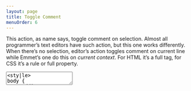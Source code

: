```yaml
---
layout: page
title: Toggle Comment
menuOrder: 6
---
```

This action, as name says, toggle comment on selection. Almost all programmer’s text editors have such action, but this one works differently. When there’s no selection, editor’s action toggles comment on current line while Emmet’s one do this on _current context_. For HTML it’s a full tag, for CSS it’s a rule or full property.

<textarea class="movie-def">
&lt;sty|le&gt;
body {
	padding: 10px; color: black;
}
&lt;/style&gt;
@@@
tooltip: {text: 'When invoked with no selection in HTML document, “Toggle Comment” action matches full tag', wait: 7000}
wait: 500
run: {command: 'emmet.toggle_comment', times: 2, beforeDelay: 1000} ::: “Toggle Comment” (Cmd-/)
wait: 1000
moveTo: 1:3
wait: 1000
tooltip: In CSS, it toggles comment on rule or full property, depending on caret position
run: {command: 'emmet.toggle_comment', times: 2, beforeDelay: 1000}
wait: 1000
moveTo: 2:11
wait: 1000
run: {command: 'emmet.toggle_comment', times: 2, beforeDelay: 1000}
</textarea>
